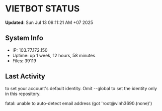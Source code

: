 # VIETBOT STATUS
**Updated**: Sun Jul 13 09:11:21 AM +07 2025

## System Info
- IP: 103.77.172.150
- Uptime: up 1 week, 12 hours, 58 minutes
- Files: 39119

## Last Activity

to set your account's default identity.
Omit --global to set the identity only in this repository.

fatal: unable to auto-detect email address (got 'root@vinh3690.(none)')
